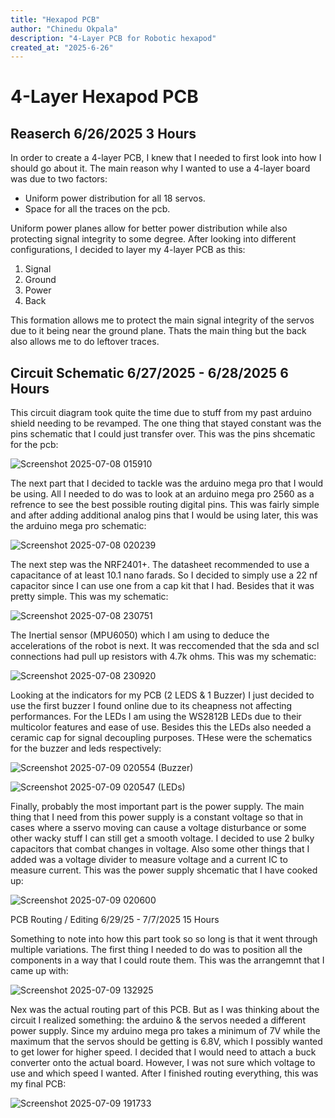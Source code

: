 ```yaml
---
title: "Hexapod PCB"
author: "Chinedu Okpala"
description: "4-Layer PCB for Robotic hexapod"
created_at: "2025-6-26"
---
```

# 4-Layer Hexapod PCB

## Reaserch 6/26/2025 3 Hours

In order to create a 4-layer PCB, I knew that I needed to first look into how I should go about it. The main reason why I wanted to use a 4-layer board was due to two factors:

- Uniform power distribution for all 18 servos.
- Space for all the traces on the pcb.

Uniform power planes allow for better power distribution while also protecting signal integrity to some degree. After looking into different configurations, I decided to layer my 4-layer PCB as this:

1. Signal
2. Ground
3. Power
4. Back

This formation allows me to protect the main signal integrity of the servos due to it being near the ground plane. Thats the main thing but the back also allows me to do leftover traces.

## Circuit Schematic 6/27/2025 - 6/28/2025 6 Hours

This circuit diagram took quite the time due to stuff from my past arduino shield needing to be revamped. The one thing that stayed constant was the pins schematic that I could just transfer over. This was the pins shcematic for the pcb:

![Screenshot 2025-07-08 015910](https://github.com/user-attachments/assets/0b1e4bd3-c929-446c-aea7-1b0c5775c379)

The next part that I decided to tackle was the arduino mega pro that I would be using. All I needed to do was to look at an arduino mega pro 2560 as a refrence to see the best possible routing digital pins. This was fairly simple and after adding additional analog pins that I would be using later, this was the arduino mega pro schematic:

![Screenshot 2025-07-08 020239](https://github.com/user-attachments/assets/d9019444-f72f-4b7c-aaff-d7cf27fffa84)

The next step was the NRF2401+. The datasheet recommended to use a capacitance of at least 10.1 nano farads. So I decided to simply use a 22 nf capacitor since I can use one from a cap kit that I had. Besides that it was pretty simple. This was my schematic:

![Screenshot 2025-07-08 230751](https://github.com/user-attachments/assets/b4367931-3791-4580-8144-cb187c6534c4)

The Inertial sensor (MPU6050) which I am using to deduce the accelerations of the robot is next. It was reccomended that the sda and scl connections had pull up resistors with 4.7k ohms. This was my schematic:

![Screenshot 2025-07-08 230920](https://github.com/user-attachments/assets/ef30f51e-49fd-43a7-94a2-bff455dca68d)

Looking at the indicators for my PCB (2 LEDS & 1 Buzzer) I just decided to use the first buzzer I found online due to its cheapness not affecting performances. For the LEDs I am using the WS2812B LEDs due to their multicolor features and ease of use. Besides this the LEDs also needed a ceramic cap for signal decoupling purposes. THese were the schematics for the buzzer and leds respectively:

![Screenshot 2025-07-09 020554](https://github.com/user-attachments/assets/38628f68-14e7-4aa6-a976-9e131ebe79ff)
(Buzzer)

![Screenshot 2025-07-09 020547](https://github.com/user-attachments/assets/d1961b62-34f6-4d24-8a65-7a2a8930b16e)
(LEDs)

Finally, probably the most important part is the power supply. The main thing that I need from this power supply is a constant voltage so that in cases where a sservo moving can cause a voltage disturbance or some other wacky stuff I can still get a smooth voltage. I decided to use 2 bulky capacitors that combat changes in voltage. Also some other things that I added was a voltage divider to measure voltage and a current IC to measure current. This was the power supply shcematic that I have cooked up:

![Screenshot 2025-07-09 020600](https://github.com/user-attachments/assets/8de32bee-3478-4e55-b007-b14bab794277)

PCB Routing / Editing 6/29/25 - 7/7/2025 15 Hours

Something to note into how this part took so so long is that it went through multiple variations. The first thing I needed to do was to position all the components in a way that I could route them. This was the arrangemnt that I came up with:

![Screenshot 2025-07-09 132925](https://github.com/user-attachments/assets/cc99aba1-c0a6-4610-a25d-9eea4e4d5ae4)

Nex was the actual routing part of this PCB. But as I was thinking about the circuit I realized something: the arduino & the servos needed a different power supply. Since my arduino mega pro takes a minimum of 7V while the maximum that the servos should be getting is 6.8V, which I possibly wanted to get lower for higher speed. I decided that I would need to attach a buck converter onto the actual board. However, I was not sure which voltage to use and which speed I wanted. After I finished routing everything, this was my final PCB:

![Screenshot 2025-07-09 191733](https://github.com/user-attachments/assets/aefc109a-b351-4776-9c53-1621f2ca8f49)
